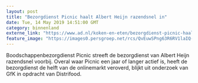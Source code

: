 ```yaml
---
layout: post
title: "Bezorgdienst Picnic haalt Albert Heijn razendsnel in"
date: Tue, 14 May 2019 14:51:00 GMT
category: binnenland
externe_link: "https://www.ad.nl/koken-en-eten/bezorgdienst-picnic-haalt-albert-heijn-razendsnel-in~a9e55b4b/"
feature_image: "https://images0.persgroep.net/rcs/QvEuwSPng63R6RV1laIQ-RAa69Y/diocontent/146704323/_fitwidth/400/?appId=21791a8992982cd8da851550a453bd7f&quality=0.7"
---
```


Boodschappenbezorgdienst Picnic streeft de bezorgdienst van Albert Heijn razendsnel voorbij. Overal waar Picnic een jaar of langer actief is, heeft de bezorgdienst de helft van de onlinemarkt veroverd, blijkt uit onderzoek van GfK in opdracht van Distrifood.

